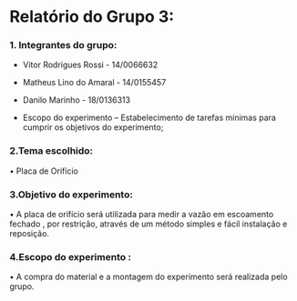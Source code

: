 # Relatório do Grupo 3: #

### 1.	Integrantes do grupo: ###

  - Vitor Rodrigues Rossi - 14/0066632
  - Matheus Lino do Amaral - 14/0155457
  - Danilo Marinho - 18/0136313
  
-	Escopo do experimento – Estabelecimento de tarefas mínimas para cumprir os objetivos do experimento;

### 2.Tema escolhido: ###

•	Placa de Orifício


### 3.Objetivo do experimento: ###
•	A placa de orifício será utilizada para medir a vazão em escoamento fechado , por restrição, através de um método simples e fácil instalação e reposição.

### 4.Escopo do experimento	: ###
•	A compra do material e a montagem do experimento será realizada pelo grupo.


